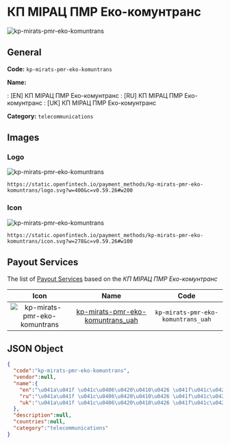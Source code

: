 
# КП МІРАЦ ПМР Еко-комунтранс 
![kp-mirats-pmr-eko-komuntrans](https://static.openfintech.io/payment_methods/kp-mirats-pmr-eko-komuntrans/logo.svg?w=400&c=v0.59.26#w200)  

## General 
**Code:** `kp-mirats-pmr-eko-komuntrans` 
 
**Name:** 
 
:	[EN] КП МІРАЦ ПМР Еко-комунтранс 
:	[RU] КП МІРАЦ ПМР Еко-комунтранс 
:	[UK] КП МІРАЦ ПМР Еко-комунтранс 
 
**Category:** `telecommunications` 
 

## Images 

### Logo 
![kp-mirats-pmr-eko-komuntrans](https://static.openfintech.io/payment_methods/kp-mirats-pmr-eko-komuntrans/logo.svg?w=400&c=v0.59.26#w200)  

```
https://static.openfintech.io/payment_methods/kp-mirats-pmr-eko-komuntrans/logo.svg?w=400&c=v0.59.26#w200
```  

### Icon 
![kp-mirats-pmr-eko-komuntrans](https://static.openfintech.io/payment_methods/kp-mirats-pmr-eko-komuntrans/icon.svg?w=278&c=v0.59.26#w100)  

```
https://static.openfintech.io/payment_methods/kp-mirats-pmr-eko-komuntrans/icon.svg?w=278&c=v0.59.26#w100
```  

## Payout Services 
 
The list of [Payout Services](/payout-services/) based on the _КП МІРАЦ ПМР Еко-комунтранс_ 

|Icon|Name|Code| 
|:---:|:---:|:---:| 
|![kp-mirats-pmr-eko-komuntrans](https://static.openfintech.io/payout_methods/kp-mirats-pmr-eko-komuntrans/icon.svg?w=278&c=v0.59.26#w40) |[kp-mirats-pmr-eko-komuntrans_uah](/payout-services/kp-mirats-pmr-eko-komuntrans_uah/)|`kp-mirats-pmr-eko-komuntrans_uah`| 
 

## JSON Object 

```json
{
  "code":"kp-mirats-pmr-eko-komuntrans",
  "vendor":null,
  "name":{
    "en":"\u041a\u041f \u041c\u0406\u0420\u0410\u0426 \u041f\u041c\u0420 \u0415\u043a\u043e-\u043a\u043e\u043c\u0443\u043d\u0442\u0440\u0430\u043d\u0441",
    "ru":"\u041a\u041f \u041c\u0406\u0420\u0410\u0426 \u041f\u041c\u0420 \u0415\u043a\u043e-\u043a\u043e\u043c\u0443\u043d\u0442\u0440\u0430\u043d\u0441",
    "uk":"\u041a\u041f \u041c\u0406\u0420\u0410\u0426 \u041f\u041c\u0420 \u0415\u043a\u043e-\u043a\u043e\u043c\u0443\u043d\u0442\u0440\u0430\u043d\u0441"
  },
  "description":null,
  "countries":null,
  "category":"telecommunications"
}
```  
